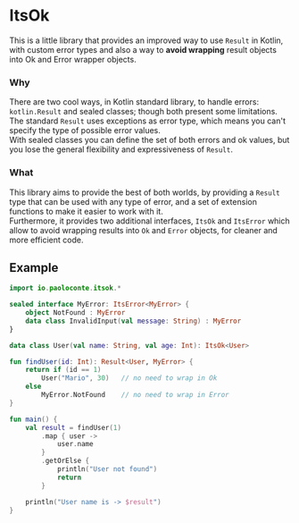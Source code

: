 # ItsOk
This is a little library that provides an improved way to use `Result` in Kotlin, with custom error types and also a way to **avoid wrapping** result objects into Ok and Error wrapper objects.

### Why
There are two cool ways, in Kotlin standard library, to handle errors: `kotlin.Result` and sealed classes; though both present some limitations.  
The standard `Result` uses exceptions as error type, which means you can't specify the type of possible error values.   
With sealed classes you can define the set of both errors and ok values, but you lose the general flexibility and expressiveness of `Result`.
### What
This library aims to provide the best of both worlds, by providing a `Result` type that can be used with any type of error, 
and a set of extension functions to make it easier to work with it.  
Furthermore, it provides two additional interfaces, `ItsOk` and `ItsError` which allow to avoid wrapping results into `Ok` and `Error` objects, for cleaner and more efficient code.

## Example
```kotlin
import io.paoloconte.itsok.*

sealed interface MyError: ItsError<MyError> {
    object NotFound : MyError
    data class InvalidInput(val message: String) : MyError
}

data class User(val name: String, val age: Int): ItsOk<User>

fun findUser(id: Int): Result<User, MyError> {
    return if (id == 1)
        User("Mario", 30)   // no need to wrap in Ok
    else
        MyError.NotFound    // no need to wrap in Error
}

fun main() {
    val result = findUser(1)
        .map { user ->
            user.name
        }
        .getOrElse {
            println("User not found")
            return
        }

    println("User name is -> $result")
}
```